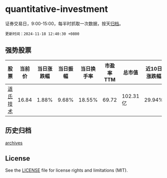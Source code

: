 # quantitative-investment

证券交易日，9:00-15:00，每半时抓取一次数据，按天[归档](archives)。

`更新时间：2024-11-18 12:40:30 +0800`

## 强势股票

|股票|当前价|当日涨跌幅|当日振幅|当日换手率|市盈率TTM|总市值|近10日涨跌幅|
|----|----|----|----|----|----|----|----|
|[道氏技术](https://xueqiu.com/S/SZ300409)|16.84|1.88%|9.68%|18.55%|69.72|102.31亿|29.94%|

## 历史归档

[archives](archives)

## License

See the [LICENSE](LICENSE) file for license rights and limitations (MIT).